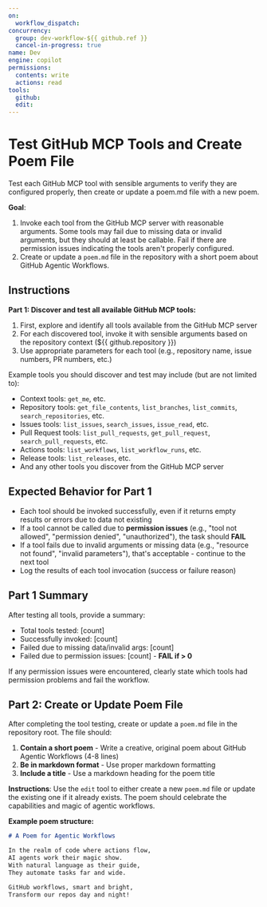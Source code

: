 ```yaml
---
on: 
  workflow_dispatch:
concurrency:
  group: dev-workflow-${{ github.ref }}
  cancel-in-progress: true
name: Dev
engine: copilot
permissions:
  contents: write
  actions: read
tools:
  github:
  edit:
---
```


# Test GitHub MCP Tools and Create Poem File

Test each GitHub MCP tool with sensible arguments to verify they are configured properly, then create or update a poem.md file with a new poem.

**Goal**: 
1. Invoke each tool from the GitHub MCP server with reasonable arguments. Some tools may fail due to missing data or invalid arguments, but they should at least be callable. Fail if there are permission issues indicating the tools aren't properly configured.
2. Create or update a `poem.md` file in the repository with a short poem about GitHub Agentic Workflows.

## Instructions

**Part 1: Discover and test all available GitHub MCP tools:**

1. First, explore and identify all tools available from the GitHub MCP server
2. For each discovered tool, invoke it with sensible arguments based on the repository context (${{ github.repository }})
3. Use appropriate parameters for each tool (e.g., repository name, issue numbers, PR numbers, etc.)

Example tools you should discover and test may include (but are not limited to):
- Context tools: `get_me`, etc.
- Repository tools: `get_file_contents`, `list_branches`, `list_commits`, `search_repositories`, etc.
- Issues tools: `list_issues`, `search_issues`, `issue_read`, etc.
- Pull Request tools: `list_pull_requests`, `get_pull_request`, `search_pull_requests`, etc.
- Actions tools: `list_workflows`, `list_workflow_runs`, etc.
- Release tools: `list_releases`, etc.
- And any other tools you discover from the GitHub MCP server

## Expected Behavior for Part 1

- Each tool should be invoked successfully, even if it returns empty results or errors due to data not existing
- If a tool cannot be called due to **permission issues** (e.g., "tool not allowed", "permission denied", "unauthorized"), the task should **FAIL** 
- If a tool fails due to invalid arguments or missing data (e.g., "resource not found", "invalid parameters"), that's acceptable - continue to the next tool
- Log the results of each tool invocation (success or failure reason)

## Part 1 Summary

After testing all tools, provide a summary:
- Total tools tested: [count]
- Successfully invoked: [count]
- Failed due to missing data/invalid args: [count]  
- Failed due to permission issues: [count] - **FAIL if > 0**

If any permission issues were encountered, clearly state which tools had permission problems and fail the workflow.

## Part 2: Create or Update Poem File

After completing the tool testing, create or update a `poem.md` file in the repository root. The file should:

1. **Contain a short poem** - Write a creative, original poem about GitHub Agentic Workflows (4-8 lines)
2. **Be in markdown format** - Use proper markdown formatting
3. **Include a title** - Use a markdown heading for the poem title

**Instructions**: Use the `edit` tool to either create a new `poem.md` file or update the existing one if it already exists. The poem should celebrate the capabilities and magic of agentic workflows.

**Example poem structure:**
```markdown
# A Poem for Agentic Workflows

In the realm of code where actions flow,
AI agents work their magic show.
With natural language as their guide,
They automate tasks far and wide.

GitHub workflows, smart and bright,
Transform our repos day and night!
```
